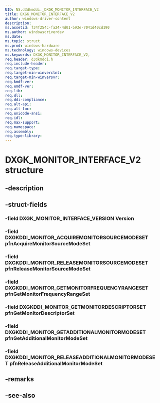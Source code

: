 ```yaml
---
UID: NS.d3dkmddi._DXGK_MONITOR_INTERFACE_V2
title: DXGK_MONITOR_INTERFACE_V2
author: windows-driver-content
description: 
ms.assetid: f34f254c-fa24-4d01-b93e-7041d40cd190
ms.author: windowsdriverdev
ms.date: 
ms.topic: struct
ms.prod: windows-hardware
ms.technology: windows-devices
ms.keywords: DXGK_MONITOR_INTERFACE_V2, 
req.header: d3dkmddi.h
req.include-header:
req.target-type:
req.target-min-winverclnt:
req.target-min-winversvr:
req.kmdf-ver:
req.umdf-ver:
req.lib:
req.dll:
req.ddi-compliance:
req.alt-api:
req.alt-loc:
req.unicode-ansi:
req.idl:
req.max-support:
req.namespace:
req.assembly:
req.type-library:
---
```


# DXGK_MONITOR_INTERFACE_V2 structure

## -description



## -struct-fields

### -field DXGK_MONITOR_INTERFACE_VERSION Version			
 	
### -field DXGKDDI_MONITOR_ACQUIREMONITORSOURCEMODESET pfnAcquireMonitorSourceModeSet			
 	
### -field DXGKDDI_MONITOR_RELEASEMONITORSOURCEMODESET pfnReleaseMonitorSourceModeSet			
 	
### -field DXGKDDI_MONITOR_GETMONITORFREQUENCYRANGESET pfnGetMonitorFrequencyRangeSet			
 	
### -field DXGKDDI_MONITOR_GETMONITORDESCRIPTORSET pfnGetMonitorDescriptorSet			
 	
### -field DXGKDDI_MONITOR_GETADDITIONALMONITORMODESET pfnGetAdditionalMonitorModeSet			
 	
### -field DXGKDDI_MONITOR_RELEASEADDITIONALMONITORMODESET pfnReleaseAdditionalMonitorModeSet			
 	
## -remarks

## -see-also